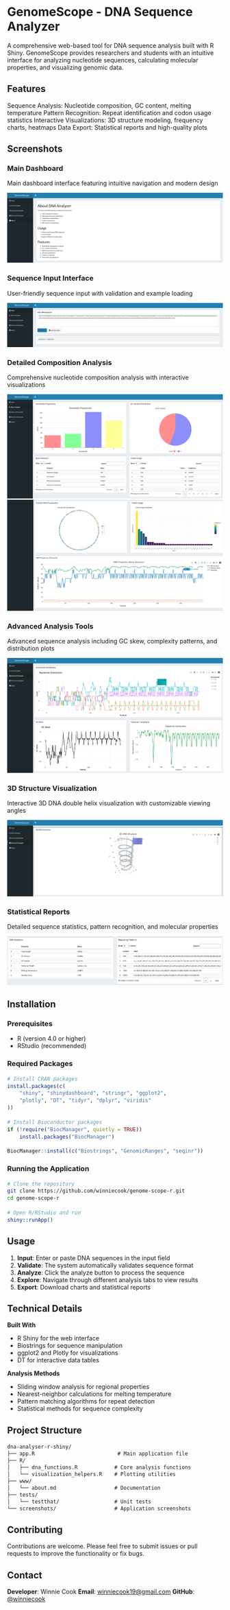 # GenomeScope - DNA Sequence Analyzer

A comprehensive web-based tool for DNA sequence analysis built with R Shiny. GenomeScope provides researchers and students with an intuitive interface for analyzing nucleotide sequences, calculating molecular properties, and visualizing genomic data.

## Features

Sequence Analysis: Nucleotide composition, GC content, melting temperature
Pattern Recognition: Repeat identification and codon usage statistics
Interactive Visualizations: 3D structure modeling, frequency charts, heatmaps
Data Export: Statistical reports and high-quality plots

## Screenshots

### Main Dashboard
Main dashboard interface featuring intuitive navigation and modern design

![Dashboard Overview](screenshots/Dashboard%20About%20Page.png)

### Sequence Input Interface
User-friendly sequence input with validation and example loading

![Sequence Input](screenshots/Sequence%20Input%20&%20Validation.png)

### Detailed Composition Analysis
Comprehensive nucleotide composition analysis with interactive visualizations

![Detailed Analysis](screenshots/Nucleotide%20Composition%20Analysis%202.png)
![Nucleotide Analysis](screenshots/Nucleotide%20Composition%20Analysis.png)

### Advanced Analysis Tools
Advanced sequence analysis including GC skew, complexity patterns, and distribution plots

![Advanced Analysis](screenshots/Advanced%20Analysis%20.png)

### 3D Structure Visualization
Interactive 3D DNA double helix visualization with customizable viewing angles

![3D Structure](screenshots/3D%20Structure%20Analysis.png)

### Statistical Reports
Detailed sequence statistics, pattern recognition, and molecular properties

![Statistics](screenshots/Detailed%20Statistics%20&%20Reports.png)

## Installation

### Prerequisites
- R (version 4.0 or higher)
- RStudio (recommended)

### Required Packages
```r
# Install CRAN packages
install.packages(c(
    "shiny", "shinydashboard", "stringr", "ggplot2", 
    "plotly", "DT", "tidyr", "dplyr", "viridis"
))

# Install Bioconductor packages
if (!require("BiocManager", quietly = TRUE))
    install.packages("BiocManager")

BiocManager::install(c("Biostrings", "GenomicRanges", "seqinr"))
```

### Running the Application
```bash
# Clone the repository
git clone https://github.com/winniecook/genome-scope-r.git
cd genome-scope-r

# Open R/RStudio and run
shiny::runApp()
```

## Usage

1. **Input**: Enter or paste DNA sequences in the input field
2. **Validate**: The system automatically validates sequence format
3. **Analyze**: Click the analyze button to process the sequence
4. **Explore**: Navigate through different analysis tabs to view results
5. **Export**: Download charts and statistical reports

## Technical Details

**Built With**
- R Shiny for the web interface
- Biostrings for sequence manipulation
- ggplot2 and Plotly for visualizations
- DT for interactive data tables

**Analysis Methods**
- Sliding window analysis for regional properties
- Nearest-neighbor calculations for melting temperature
- Pattern matching algorithms for repeat detection
- Statistical methods for sequence complexity

## Project Structure
```
dna-analyser-r-shiny/
├── app.R                           # Main application file
├── R/
│   ├── dna_functions.R            # Core analysis functions
│   └── visualization_helpers.R    # Plotting utilities
├── www/
│   └── about.md                   # Documentation
├── tests/
│   └── testthat/                  # Unit tests
└── screenshots/                   # Application screenshots
```

## Contributing

Contributions are welcome. Please feel free to submit issues or pull requests to improve the functionality or fix bugs.


## Contact

**Developer**: Winnie Cook
**Email**: winniecook19@gmail.com 
**GitHub**: [@winniecook](https://github.com/winniecook)
